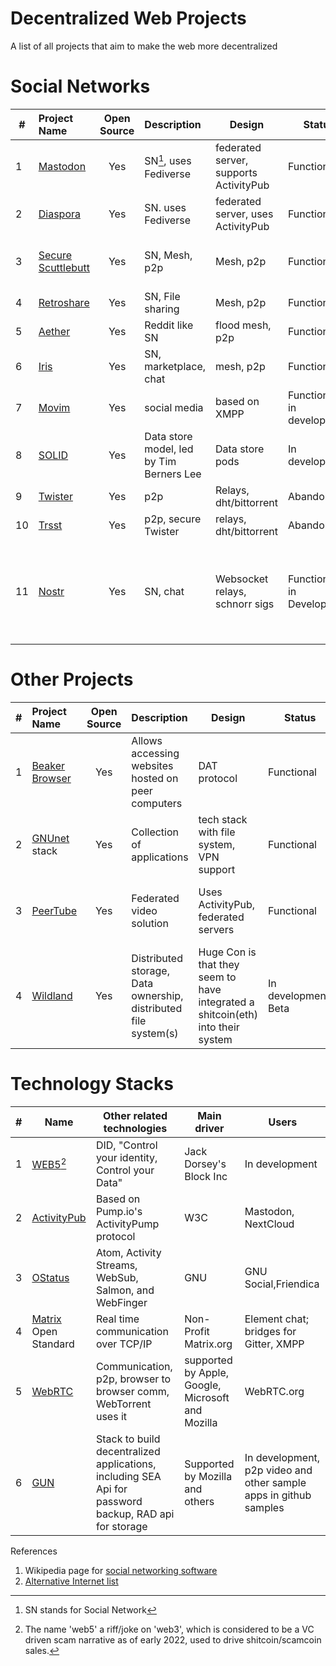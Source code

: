 # Decentralized Web Projects
A list of all projects that aim to make the web more decentralized

# Social Networks 

| # |   Project Name  |  Open Source |  Description                 |  Design           | Status       |  Link(s)|
|-|:----------------|:------------:|:-------------------------------|-------------------|--------------|--------|
|1| [Mastodon](https://joinmastodon.org/)    | Yes |SN[^1], uses Fediverse |federated server, supports ActivityPub| Functional|  [site](https://joinmastodon.org/) |
|2| [Diaspora](https://diasporafoundation.org)| Yes |SN. uses Fediverse  |federated server, uses ActivityPub| Functional |  [site](https://diasporafoundation.org)|
|3| [Secure Scuttlebutt](https://scuttlebutt.nz)| Yes |SN, Mesh, p2p|Mesh, p2p|Functional    |[site](https://scuttlebutt.nz), [Another version, Manyverse](https://www.manyver.se/)|
|4| [Retroshare](https://retroshare.cc) | Yes          |SN, File sharing    |Mesh, p2p          |Functional    |[site](https://retroshare.cc), [Github](https://github.com/RetroShare/RetroShare)|
|5| [Aether](https://getaether.net)| Yes  |Reddit like SN                  |flood mesh, p2p    |Functional    |[site](https://getaether.net) |
|6|[Iris](https://iris.to) |Yes   |SN, marketplace, chat           |mesh, p2p             |Functional  |[site](https://iris.to)|
|7|[Movim](https://github.com/movim/movim)| Yes|social media| based on XMPP   |Functional, in development|[Github](https://github.com/movim/movim)|
|8| [SOLID](https://solidproject.org)| Yes|Data store model, led by Tim Berners Lee|Data store pods     |In development| [site](https://solidproject.org) |
|9| [Twister](http://twister.net.co) | Yes|p2p    |Relays, dht/bittorrent|Abandoned   | [site](http://twister.net.co), [2nd site](https://twisterarmy.org/) |
|10| [Trsst](https://github.com/TrsstProject/trsst)| Yes|p2p, secure Twister|relays, dht/bittorrent|Abandoned   |[Github](https://github.com/TrsstProject/trsst) |
|11|[Nostr](https://github.com/nostr-protocol/nostr)           |Yes           |SN, chat                        |Websocket relays, schnorr sigs  |Functional, in Development|[Intro to Nostr](https://github.com/nostr-protocol/nostr), [Awesome Nostr List](https://github.com/aljazceru/awesome-nostr), [NIP](https://github.com/nostr-protocol/nips), client [branle](https://branle.netlify.app/), reddit like SN [nvote](https://nvote.co)|


# Other Projects
| # |   Project Name  |  Open Source |  Description                 |  Design           | Status       |  Link(s)|
|-|:----------------|:------------:|:-------------------------------|-------------------|--------------|--------|
|1|[Beaker Browser](https://beakerbrowser.com)|Yes |Allows accessing websites hosted on peer computers| DAT protocol| Functional| [site](https://beakerbrowser.com)|
|2|[GNUnet](https://www.gnunet.org) stack |Yes |Collection of applications|tech stack with file system, VPN support| Functional| [how to use](https://www.gnunet.org/en/use.html)|
|3|[PeerTube](https://joinpeertube.org)|Yes|Federated video solution|Uses ActivityPub, federated servers | Functional| [site](https://joinpeertube.org/), [BitcoinTV - an instance of PeerTube](https://bitcointv.com)|
|4|[Wildland](https://wildland.io) |Yes  |Distributed storage, Data ownership, distributed file system(s)   |Huge Con is that they seem to have integrated a shitcoin(eth) into their system|In development, Beta| [site](https://wildland.io), [introcuction to Wildland](https://golem.foundation/2020/04/09/wildland.html)|

# Technology Stacks

|#| Name           | Other related technologies | Main driver |  Users      |
|-|----------------|----------------------------|-------------|-------------|
|1|[WEB5](https://developer.tbd.website/projects/web5/)[^2]            |DID, "Control your identity, Control your Data" |Jack Dorsey's Block Inc    |In development|
|2|[ActivityPub](https://en.wikipedia.org/wiki/ActivityPub)     |Based on Pump.io's ActivityPump protocol | W3C            | Mastodon, NextCloud |
|3|[OStatus](https://en.wikipedia.org/wiki/OStatus)         | Atom, Activity Streams, WebSub, Salmon, and WebFinger| GNU | GNU Social,Friendica|
|4|[Matrix](https://matrix.org/) Open Standard         |Real time communication over TCP/IP     |Non-Profit Matrix.org       |Element chat; bridges for Gitter, XMPP|
|5|[WebRTC](https://webrtc.org)          |Communication, p2p, browser to browser comm, WebTorrent uses it          |supported by Apple, Google, Microsoft and Mozilla| WebRTC.org |
|6|[GUN](https://gun.eco/)             |Stack to build decentralized applications, including SEA Api for password backup, RAD api for storage| Supported by Mozilla and others| In development, p2p video and other sample apps in github samples|       



[^1]: SN stands for Social Network
[^2]: The name 'web5' a riff/joke on 'web3', which is considered to be a VC driven scam narrative as of early 2022, used to drive shitcoin/scamcoin sales.

References
1. Wikipedia page for [social networking software](https://en.wikipedia.org/wiki/Comparison_of_software_and_protocols_for_distributed_social_networking)
2. [Alternative Internet list](https://github.com/redecentralize/alternative-internet)
